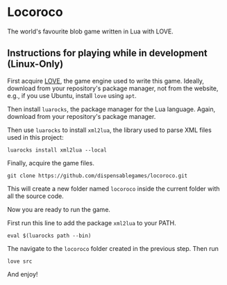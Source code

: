 # Locoroco

The world's favourite blob game written in Lua with LOVE.

## Instructions for playing while in development (Linux-Only)

First acquire [LOVE](https://love2d.org/), the game engine used to write this game. Ideally, download from your repository's package manager, not from the website, e.g., if you use Ubuntu, install `love` using `apt`. 

Then install `luarocks`, the package manager for the Lua language. Again, download from your repository's package manager.

Then use `luarocks` to install `xml2lua`, the library used to parse XML files used in this project:

```
luarocks install xml2lua --local
```

Finally, acquire the game files.

```
git clone https://github.com/dispensablegames/locoroco.git
```

This will create a new folder named `locoroco` inside the current folder with all the source code.

Now you are ready to run the game. 

First run this line to add the package `xml2lua` to your PATH.

```
eval $(luarocks path --bin)
```

The navigate to the `locoroco` folder created in the previous step. Then run

`love src`

And enjoy!
